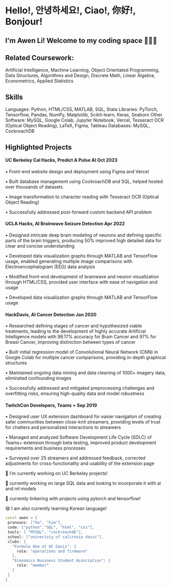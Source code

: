 # Hello!, 안녕하세요!, Ciao!, 你好!, Bonjour!
## I'm Awen Li!  Welcome to my coding space 👨‍💻👋

<!--
**BabyMochi/BabyMochi** is a ✨ _special_ ✨ repository because its `README.md` (this file) appears on your GitHub profile.

Here are some ideas to get you started:

- 🔭 I’m currently working on ...
- 🌱 I’m currently learning ...
- 👯 I’m looking to collaborate on ...
- 🤔 I’m looking for help with ...
- 💬 Ask me about ...
- 📫 How to reach me: ...
- 😄 Pronouns: ...
- ⚡ Fun fact: ...
-->

## Related Coursework:
Artificial Intelligence, Machine Learning, Object Orientated Programming, Data Structures, Algorithms and Design, Discrete Math, Linear Algebra, Econometrics, Applied Statistics

## Skills
Languages: Python, HTML/CSS, MATLAB, SQL, Stata
Libraries: PyTorch, Tensorflow, Pandas, NumPy, Matplotlib, Scikit-learn, Keras, Seaborn
Other Software: MySQL, Google Colab, Jupyter Notebook, Vercel, Tesseract OCR (Optical Object Reading), LaTeX, Figma, Tableau
Databases: MySQL, CockroachDB

## Highlighted Projects
#### UC Berkeley Cal Hacks, Predict A Pulse AI                                   Oct 2023
• Front-end website design and deployment using Figma and Vercel

• Built database management using CockroachDB and SQL, helped hosted over thousands of datasets

• Image transformation to character reading with Tesseract OCR (Optical Object Reading)

• Successfully addressed post-forward custom backend API problem

#### UCLA Hacks, AI Brainwave Seizure Detection                                  Apr 2022
• Designed intricate deep brain modeling of neurons and defining specific parts of the brain triggers, producing 50% improved high detailed data for clear and concise understanding

• Developed data visualization graphs through MATLAB and TensorFlow usage, enabled generating multiple image comparisons with Electroencephalogram (EEG) data analysis

• Modified front-end development of brainwave and neuron visualization through HTML/CSS, provided user interface with ease of navigation and usage

• Developed data visualization graphs through MATLAB and TensorFlow usage

#### HackDavis, AI Cancer Detection                                           Jan 2020
• Researched defining stages of cancer and hypothesized viable treatments, leading to the development of highly accurate Artificial Intelligence models with 99.17% accuracy for Brain Cancer and 97% for Breast Cancer, improving distinction between types of cancer

• Built initial regression model of Convolutional Neural Network (CNN) in Google Colab for multiple cancer comparisons, providing in-depth graphical structures

• Maintained ongoing data mining and data cleaning of 1000+ imagery data, eliminated confounding images

• Successfully addressed and mitigated preprocessing challenges and overfitting risks, ensuring high-quality data and model robustness


#### TwitchCon Developers, Teams +                                           Sep 2019
• Designed user UX extension dashboard for easier navigation of creating safer communities between close-knit streamers, providing levels of trust for chatters and personalized interactions to streamers

• Managed and analyzed Software Development Life Cycle (SDLC) of Teams+ extension through beta testing, improved product development requirements and business processes

• Surveyed over 25 streamers and addressed feedback, corrected adjustments for cross-functionality and usability of the extension page


🔭 I’m currently working on UC Berkeley projects!

🌱 currently working on large SQL data and looking to incorporate it with ai and ml models

🔬 currently tinkering with projects using pytorch and tensorflow!

😄 I am also currently learning Korean language!

 ```cpp
const awen = {
  pronouns: ["he", "him"],
  code: ["python","SQL", "html", "css"],
  tools: [ "MYSQL", "cockroachdb"],
  school: ["univeristy of calironia davis"],
  clubs: {
    "Formula One at UC Davis": {
      role: "operations and firmware"
    },
    "Economics Business Student Association": {
      role: "member"
    }
  }
}
